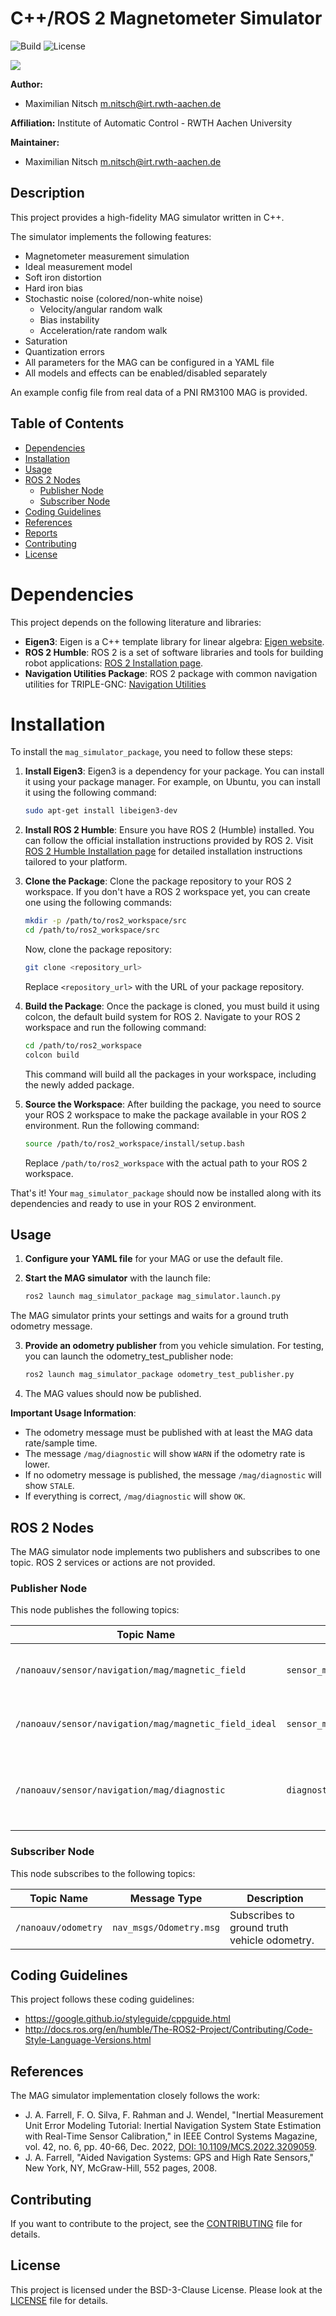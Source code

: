 # C++/ROS 2 Magnetometer Simulator

![Build](https://github.com/maximilian-nitsch/Magnetometer-Simulator/actions/workflows/ci.yaml/badge.svg)
![License](https://img.shields.io/github/license/maximilian-nitsch/Magnetometer-Simulator.svg)

![](./data/icon.svg)

<!--- protected region package header begins -->
**Author:**
- Maximilian Nitsch <m.nitsch@irt.rwth-aachen.de>

**Affiliation:** Institute of Automatic Control - RWTH Aachen University

**Maintainer:**
  - Maximilian Nitsch <m.nitsch@irt.rwth-aachen.de>
<!--- protected region package header ends -->

## Description
This project provides a high-fidelity MAG simulator written in C++.

The simulator implements the following features:
- Magnetometer measurement simulation
- Ideal measurement model
- Soft iron distortion
- Hard iron bias
- Stochastic noise (colored/non-white noise)
  - Velocity/angular random walk
  - Bias instability
  - Acceleration/rate random walk
- Saturation
- Quantization errors
- All parameters for the MAG can be configured in a YAML file
- All models and effects can be enabled/disabled separately

An example config file from real data of a PNI RM3100 MAG is provided.

## Table of Contents

- [Dependencies](#dependencies)
- [Installation](#installation)
- [Usage](#usage)
- [ROS 2 Nodes](#ros-2-nodes)
  - [Publisher Node](#publisher-node)
  - [Subscriber Node](#subscriber-node)
- [Coding Guidelines](#coding-guidelines)
- [References](#references)
- [Reports](#reports)
- [Contributing](#contributing)
- [License](#license)

# Dependencies

This project depends on the following literature and libraries:

- **Eigen3**: Eigen is a C++ template library for linear algebra: [Eigen website](https://eigen.tuxfamily.org/).
- **ROS 2 Humble**: ROS 2 is a set of software libraries and tools for building robot applications: [ROS 2 Installation page](https://docs.ros.org/en/humble/Installation.html).
- **Navigation Utilities Package**: ROS 2 package with common navigation utilities for TRIPLE-GNC: [Navigation Utilities](https://gitlab.informatik.uni-bremen.de/triple/gnc/utilities/navigation-utilities)


# Installation

To install the `mag_simulator_package`, you need to follow these steps:

1. **Install Eigen3**: Eigen3 is a dependency for your package. You can install it using your package manager. For example, on Ubuntu, you can install it using the following command:

    ```bash
    sudo apt-get install libeigen3-dev
    ```

2. **Install ROS 2 Humble**: Ensure you have ROS 2 (Humble) installed. You can follow the official installation instructions provided by ROS 2. Visit [ROS 2 Humble Installation page](https://docs.ros.org/en/humble/Installation.html) for detailed installation instructions tailored to your platform.

3. **Clone the Package**: Clone the package repository to your ROS 2 workspace. If you don't have a ROS 2 workspace yet, you can create one using the following commands:

    ```bash
    mkdir -p /path/to/ros2_workspace/src
    cd /path/to/ros2_workspace/src
    ```

    Now, clone the package repository:

    ```bash
    git clone <repository_url>
    ```

    Replace `<repository_url>` with the URL of your package repository.

4. **Build the Package**: Once the package is cloned, you must build it using colcon, the default build system for ROS 2. Navigate to your ROS 2 workspace and run the following command:

    ```bash
    cd /path/to/ros2_workspace
    colcon build
    ```

    This command will build all the packages in your workspace, including the newly added package.

5. **Source the Workspace**: After building the package, you need to source your ROS 2 workspace to make the package available in your ROS 2 environment. Run the following command:

    ```bash
    source /path/to/ros2_workspace/install/setup.bash
    ```

    Replace `/path/to/ros2_workspace` with the actual path to your ROS 2 workspace.

That's it! Your `mag_simulator_package` should now be installed along with its dependencies and ready to use in your ROS 2 environment.

## Usage

1. **Configure your YAML file** for your MAG or use the default file.

2. **Start the MAG simulator** with the launch file:
    ```bash
    ros2 launch mag_simulator_package mag_simulator.launch.py
    ```
  The MAG simulator prints your settings and waits for a ground truth odometry message.

3. **Provide an odometry publisher** from you vehicle simulation.
  For testing, you can launch the odometry_test_publisher node:
    ```bash
    ros2 launch mag_simulator_package odometry_test_publisher.py
    ```

4. The MAG values should now be published.


**Important Usage Information**:
- The odometry message must be published with at least the MAG data rate/sample time.
- The message `/mag/diagnostic` will show `WARN` if the odometry rate is lower.
- If no odometry message is published, the message `/mag/diagnostic` will show `STALE`.
- If everything is correct, `/mag/diagnostic` will show `OK`. 

## ROS 2 Nodes

The MAG simulator node implements two publishers and subscribes to one topic.
ROS 2 services or actions are not provided.

### Publisher Node

This node publishes the following topics:

| Topic Name       | Message Type        | Description                        |
|------------------|---------------------|------------------------------------|
| `/nanoauv/sensor/navigation/mag/magnetic_field`   | `sensor_msgs/MagneticField`   | Publishes MAG sensor data.|
| `/nanoauv/sensor/navigation/mag/magnetic_field_ideal`   | `sensor_msgs/MagneticField`   | Publishes ideal MAG sensor data.|
| `/nanoauv/sensor/navigation/mag/diagnostic`  | `diagnostic_msgs/DiagnosticStatus.msg` | Publishes the diagnostic status of the MAG data.

### Subscriber Node

This node subscribes to the following topics:

| Topic Name        | Message Type        | Description                        |
|-------------------|---------------------|------------------------------------|
| `/nanoauv/odometry`| `nav_msgs/Odometry.msg`| Subscribes to ground truth vehicle odometry.|

## Coding Guidelines

This project follows these coding guidelines:
- https://google.github.io/styleguide/cppguide.html
- http://docs.ros.org/en/humble/The-ROS2-Project/Contributing/Code-Style-Language-Versions.html 

## References

The MAG simulator implementation closely follows the work:
- J. A. Farrell, F. O. Silva, F. Rahman and J. Wendel, "Inertial Measurement Unit Error Modeling Tutorial: Inertial Navigation System State Estimation with Real-Time Sensor Calibration," in IEEE Control Systems Magazine, vol. 42, no. 6, pp. 40-66, Dec. 2022, [DOI: 10.1109/MCS.2022.3209059](https://doi.org/10.1109/MCS.2022.3209059).
- J. A. Farrell, "Aided Navigation Systems: GPS and High Rate Sensors," New York, NY, McGraw-Hill, 552 pages, 2008.

## Contributing

If you want to contribute to the project, see the [CONTRIBUTING](CONTRIBUTING) file for details.

## License

This project is licensed under the BSD-3-Clause License. Please look at the [LICENSE](LICENSE) file for details.

